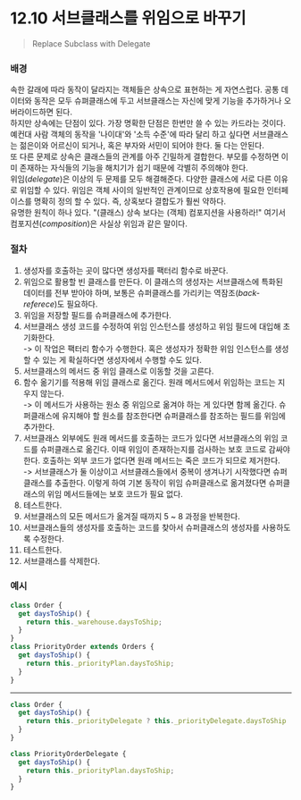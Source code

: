 # 12.10 서브클래스를 위임으로 바꾸기

> Replace Subclass with Delegate

### 배경

속한 갈래에 따라 동작이 달라지는 객체들은 상속으로 표현하는 게 자연스럽다. 공통 데이터와 동작은 모두 슈펴클래스에 두고 서브클래스는 자신에 맞게 기능을 추가하거나 오버라이드하면 된다.  
하지만 상속에는 단점이 있다. 가장 명확한 단점은 한번만 쓸 수 있는 카드라는 것이다. 예컨대 사람 객체의 동작을 '나이대'와 '소득 수준'에 따라 달리 하고 싶다면 서브클래스는 젊은이와 어르신이 되거나, 혹은 부자와 서민이 되어야 한다. 둘 다는 안된다.  
또 다른 문제로 상속은 클래스들의 관계를 아주 긴밀하게 결합한다. 부모를 수정하면 이미 존재하는 자식들의 기능을 해치기가 쉽기 때문에 각별히 주의해야 한다.  
위임(_delegate_)은 이상의 두 문제를 모두 해결해준다. 다양한 클래스에 서로 다른 이유로 위임할 수 있다. 위임은 객체 사이의 일반적인 관계이므로 상호작용에 필요한 인터페이스를 명확히 정의 할 수 있다. 즉, 상혹보다 결합도가 훨씬 약하다.  
유명한 원칙이 하나 있다. "(클래스) 상속 보다는 (객체) 컴포지션을 사용하라!" 여기서 컴포지션(_composition_)은 사실상 위임과 같은 말이다.

### 절차

1. 생성자를 호출하는 곳이 많다면 생성자를 팩터리 함수로 바꾼다.
2. 위임으로 활용할 빈 클래스를 만든다. 이 클래스의 생성자는 서브클래스에 특화된 데이터를 전부 받아야 하며, 보통은 슈퍼클래스를 가리키는 역잠조(_back-referece_)도 필요하다.
3. 위임을 저장할 필드를 슈퍼클래스에 추가한다.
4. 서브클래스 생성 코드를 수정하여 위임 인스턴스를 생성하고 위임 필드에 대입해 초기화한다.  
   -> 이 작업은 팩터리 함수가 수행한다. 혹은 생성자가 정확한 위임 인스턴스를 생성할 수 있는 게 확실하다면 생성자에서 수행할 수도 있다.
5. 서브클래스의 메서드 중 위임 클래스로 이동할 것을 고른다.
6. 함수 옮기기를 적용해 위임 클래스로 옮긴다. 원래 메서드에서 위임하는 코드는 지우지 않는다.  
   -> 이 메서드가 사용하는 원소 중 위임으로 옮겨야 하는 게 있다면 함께 옮긴다. 슈퍼클래스에 유지해야 할 원소를 참조한다면 슈퍼클래스를 참조하는 필드를 위임에 추가한다.
7. 서브클래스 외부에도 원래 메서드를 호출하는 코드가 있다면 서브클래스의 위임 코드를 슈퍼클래스로 옮긴다. 이때 위임이 존재하는지를 검사하는 보호 코드로 감싸야 한다. 호출하는 외부 코드가 없다면 원래 메서드는 죽은 코드가 되므로 제거한다.  
   -> 서브클래스가 둘 이상이고 서브클래스들에서 중복이 생겨나기 시작했다면 슈퍼클래스를 추출한다. 이렇게 하여 기본 동작이 위임 슈퍼클래스로 옮겨졌다면 슈퍼클래스의 위임 메서드들에는 보호 코드가 필요 없다.
8. 테스트한다.
9. 서브클래스의 모든 메서드가 옮겨질 때까지 5 ~ 8 과정을 반복한다.
10. 서브클래스들의 생성자를 호출하는 코드를 찾아서 슈퍼클래스의 생성자를 사용하도록 수정한다.
11. 테스트한다.
12. 서브클래스를 삭제한다.

### 예시

```jsx
class Order {
  get daysToShip() {
    return this._warehouse.daysToShip;
  }
}
class PriorityOrder extends Orders {
  get daysToShip() {
    return this._priorityPlan.daysToShip;
  }
}
```

---

```jsx
class Order {
  get daysToShip() {
    return this._priorityDelegate ? this._priorityDelegate.daysToShip : this._warehouse.daysToShip;
  }
}

class PriorityOrderDelegate {
  get daysToShip() {
    return this._priorityPlan.daysToShip;
  }
}
```
